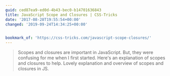 ```yaml
---
guid: ced87ea9-ed0d-4b43-bec0-b14701636843
title: JavaScript Scope and Closures | CSS-Tricks
date: '2017-08-28T19:55:54+00:00'
changed: '2019-09-24T14:34:25+00:00'


bookmark_of: 'https://css-tricks.com/javascript-scope-closures/'
---
```



> Scopes and closures are important in JavaScript. But, they were confusing for me when I first started. Here's an explanation of scopes and closures to help.  Lovely explanation and overview of scopes and closures in JS.
